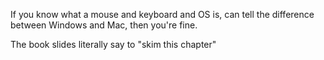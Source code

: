 
If you know what a mouse and keyboard and OS is, can tell the difference between Windows and Mac, then you're fine.

The book slides literally say to "skim this chapter"